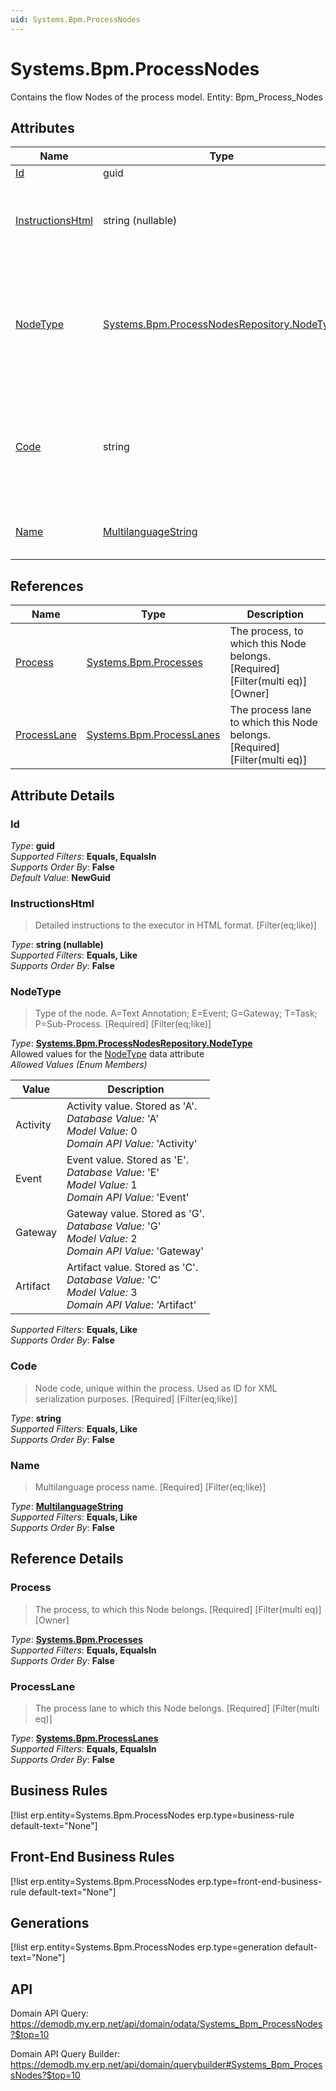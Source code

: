 ```yaml
---
uid: Systems.Bpm.ProcessNodes
---
```

# Systems.Bpm.ProcessNodes

Contains the flow Nodes of the process model. Entity: Bpm_Process_Nodes

## Attributes

| Name | Type | Description |
| ---- | ---- | --- |
| [Id](Systems.Bpm.ProcessNodes.md#Id) | guid |  
| [InstructionsHtml](Systems.Bpm.ProcessNodes.md#InstructionsHtml) | string (nullable) | Detailed instructions to the executor in HTML format. [Filter(eq;like)] 
| [NodeType](Systems.Bpm.ProcessNodes.md#NodeType) | [Systems.Bpm.ProcessNodesRepository.NodeType](Systems.Bpm.ProcessNodes.md#NodeType) | Type of the node. A=Text Annotation; E=Event; G=Gateway; T=Task; P=Sub-Process. [Required] [Filter(eq;like)] 
| [Code](Systems.Bpm.ProcessNodes.md#Code) | string | Node code, unique within the process. Used as ID for XML serialization purposes. [Required] [Filter(eq;like)] 
| [Name](Systems.Bpm.ProcessNodes.md#Name) | [MultilanguageString](../data-types.md#MultilanguageString) | Multilanguage process name. [Required] [Filter(eq;like)] 

## References

| Name | Type | Description |
| ---- | ---- | --- |
| [Process](Systems.Bpm.ProcessNodes.md#Process) | [Systems.Bpm.Processes](Systems.Bpm.Processes.md) | The process, to which this Node belongs. [Required] [Filter(multi eq)] [Owner] |
| [ProcessLane](Systems.Bpm.ProcessNodes.md#ProcessLane) | [Systems.Bpm.ProcessLanes](Systems.Bpm.ProcessLanes.md) | The process lane to which this Node belongs. [Required] [Filter(multi eq)] |


## Attribute Details

### Id

_Type_: **guid**  
_Supported Filters_: **Equals, EqualsIn**  
_Supports Order By_: **False**  
_Default Value_: **NewGuid**  

### InstructionsHtml

> Detailed instructions to the executor in HTML format. [Filter(eq;like)]

_Type_: **string (nullable)**  
_Supported Filters_: **Equals, Like**  
_Supports Order By_: **False**  

### NodeType

> Type of the node. A=Text Annotation; E=Event; G=Gateway; T=Task; P=Sub-Process. [Required] [Filter(eq;like)]

_Type_: **[Systems.Bpm.ProcessNodesRepository.NodeType](Systems.Bpm.ProcessNodes.md#NodeType)**  
Allowed values for the [NodeType](Systems.Bpm.ProcessNodes.md#NodeType) data attribute  
_Allowed Values (Enum Members)_  

| Value | Description |
| ---- | --- |
| Activity | Activity value. Stored as 'A'. <br /> _Database Value:_ 'A' <br /> _Model Value:_ 0 <br /> _Domain API Value:_ 'Activity' |
| Event | Event value. Stored as 'E'. <br /> _Database Value:_ 'E' <br /> _Model Value:_ 1 <br /> _Domain API Value:_ 'Event' |
| Gateway | Gateway value. Stored as 'G'. <br /> _Database Value:_ 'G' <br /> _Model Value:_ 2 <br /> _Domain API Value:_ 'Gateway' |
| Artifact | Artifact value. Stored as 'C'. <br /> _Database Value:_ 'C' <br /> _Model Value:_ 3 <br /> _Domain API Value:_ 'Artifact' |

_Supported Filters_: **Equals, Like**  
_Supports Order By_: **False**  

### Code

> Node code, unique within the process. Used as ID for XML serialization purposes. [Required] [Filter(eq;like)]

_Type_: **string**  
_Supported Filters_: **Equals, Like**  
_Supports Order By_: **False**  

### Name

> Multilanguage process name. [Required] [Filter(eq;like)]

_Type_: **[MultilanguageString](../data-types.md#MultilanguageString)**  
_Supported Filters_: **Equals, Like**  
_Supports Order By_: **False**  


## Reference Details

### Process

> The process, to which this Node belongs. [Required] [Filter(multi eq)] [Owner]

_Type_: **[Systems.Bpm.Processes](Systems.Bpm.Processes.md)**  
_Supported Filters_: **Equals, EqualsIn**  
_Supports Order By_: **False**  

### ProcessLane

> The process lane to which this Node belongs. [Required] [Filter(multi eq)]

_Type_: **[Systems.Bpm.ProcessLanes](Systems.Bpm.ProcessLanes.md)**  
_Supported Filters_: **Equals, EqualsIn**  
_Supports Order By_: **False**  



## Business Rules

[!list erp.entity=Systems.Bpm.ProcessNodes erp.type=business-rule default-text="None"]

## Front-End Business Rules

[!list erp.entity=Systems.Bpm.ProcessNodes erp.type=front-end-business-rule default-text="None"]

## Generations

[!list erp.entity=Systems.Bpm.ProcessNodes erp.type=generation default-text="None"]

## API

Domain API Query:
<https://demodb.my.erp.net/api/domain/odata/Systems_Bpm_ProcessNodes?$top=10>

Domain API Query Builder:
<https://demodb.my.erp.net/api/domain/querybuilder#Systems_Bpm_ProcessNodes?$top=10>

